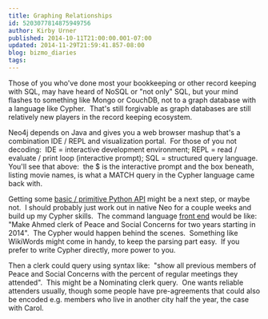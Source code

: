 ```yaml
---
title: Graphing Relationships
id: 5203077814875949756
author: Kirby Urner
published: 2014-10-11T21:00:00.001-07:00
updated: 2014-11-29T21:59:41.857-08:00
blog: bizmo_diaries
tags: 
---
```


[](https://www.flickr.com/photos/kirbyurner/15511050085)

Those of you who've done most your bookkeeping or other record keeping with SQL, may have heard of NoSQL or "not only" SQL, but your mind flashes to something like Mongo or CouchDB, not to a graph database with a language like Cypher.  That's still forgivable as graph databases are still relatively new players in the record keeping ecosystem.

Neo4j depends on Java and gives you a web browser mashup that's a combination IDE / REPL and visualization portal.  For those of you not decoding:  IDE = interactive development environment; REPL = read / evaluate / print loop (interactive prompt); SQL = structured query language.  You'll see that above:  the $ is the interactive prompt and the box beneath, listing movie names, is what a MATCH query in the Cypher language came back with.

Getting some [basic / primitive Python API](https://twitter.com/neonige) might be a next step, or maybe not.  I should probably just work out in native Neo for a couple weeks and build up my Cypher skills.  The command language [front end](http://controlroom.blogspot.com/2014/09/djangocon-talk.html) would be like:  "Make Ahmed clerk of Peace and Social Concerns for two years starting in 2014".  The Cypher would happen behind the scenes.  Something like WikiWords might come in handy, to keep the parsing part easy.  If you prefer to write Cypher directly, more power to you.

Then a clerk could query using syntax like:  "show all previous members of Peace and Social Concerns with the percent of regular meetings they attended".  This might be a Nominating clerk query.  One wants reliable attenders usually, though some people have pre-agreements that could also be encoded e.g. members who live in another city half the year, the case with Carol.